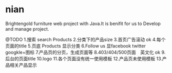 nian
====

Brightengold furniture web project with Java.It is benifit for us to Develop and manage project.

@TODO
1.搜索 search Products
2.分类下的产品size
3.首页广告滚动										ok
4.每个页面的title
5.页底 Products 显示分类
6.Follow us 显facebook twitter googkle+图标
7.产品页的分页，生成页面等
8.403/404/500页面　英文化							ok
9.后台的页面title
10.logo
11.各个页面没有统一使用模板
12.产品页未使用模板
13.产品相关产品显示

